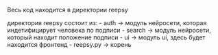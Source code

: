 Весь код находится в директории reepsy


директория reepsy состоит из:
    - auth          ->      модуль нейросети, которая индетифицирует человека по подписи
    - search        ->      модуль нейросети, который находит положение подписи 
    - ui            ->      модуль ui, здесь будет находится фронтенд
    - reepsy.py     ->      корень